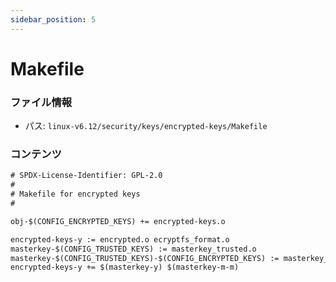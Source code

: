 ```yaml
---
sidebar_position: 5
---
```

# Makefile

### ファイル情報

- パス: `linux-v6.12/security/keys/encrypted-keys/Makefile`

### コンテンツ

```txt
# SPDX-License-Identifier: GPL-2.0
#
# Makefile for encrypted keys
#

obj-$(CONFIG_ENCRYPTED_KEYS) += encrypted-keys.o

encrypted-keys-y := encrypted.o ecryptfs_format.o
masterkey-$(CONFIG_TRUSTED_KEYS) := masterkey_trusted.o
masterkey-$(CONFIG_TRUSTED_KEYS)-$(CONFIG_ENCRYPTED_KEYS) := masterkey_trusted.o
encrypted-keys-y += $(masterkey-y) $(masterkey-m-m)

```
